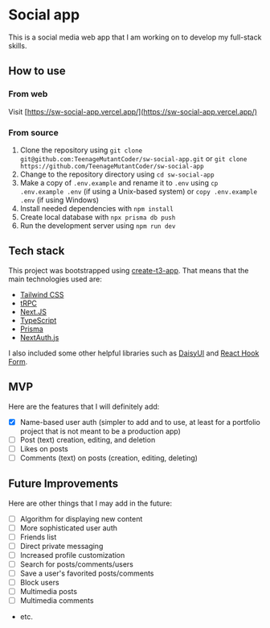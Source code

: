 # Social app

This is a social media web app that I am working on to develop my full-stack skills.

## How to use

### From web

Visit [https://sw-social-app.vercel.app/](https://sw-social-app.vercel.app/)

### From source

1. Clone the repository using `git clone git@github.com:TeenageMutantCoder/sw-social-app.git` or `git clone https://github.com/TeenageMutantCoder/sw-social-app`
2. Change to the repository directory using `cd sw-social-app`
3. Make a copy of `.env.example` and rename it to `.env` using `cp .env.example .env` (if using a Unix-based system) or `copy .env.example .env` (if using Windows)
4. Install needed dependencies with `npm install`
5. Create local database with `npx prisma db push`
6. Run the development server using `npm run dev`

## Tech stack

This project was bootstrapped using [create-t3-app](https://create.t3.gg/). That means that the main technologies used are:

- [Tailwind CSS](https://tailwindcss.com/)
- [tRPC](https://trpc.io/)
- [Next.JS](https://nextjs.org/)
- [TypeScript](https://www.typescriptlang.org/)
- [Prisma](https://www.prisma.io/)
- [NextAuth.js](https://next-auth.js.org/)

I also included some other helpful libraries such as [DaisyUI](https://daisyui.com/) and [React Hook Form](https://react-hook-form.com/).

## MVP

Here are the features that I will definitely add:

- [x] Name-based user auth (simpler to add and to use, at least for a portfolio project that is not meant to be a production app)
- [ ] Post (text) creation, editing, and deletion
- [ ] Likes on posts
- [ ] Comments (text) on posts (creation, editing, deleting)

## Future Improvements

Here are other things that I may add in the future:

- [ ] Algorithm for displaying new content
- [ ] More sophisticated user auth
- [ ] Friends list
- [ ] Direct private messaging
- [ ] Increased profile customization
- [ ] Search for posts/comments/users
- [ ] Save a user's favorited posts/comments
- [ ] Block users
- [ ] Multimedia posts
- [ ] Multimedia comments
- etc.
